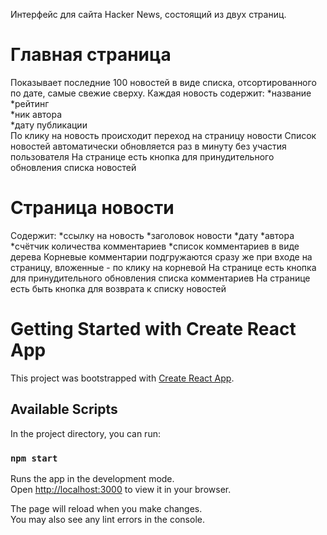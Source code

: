 Интерфейс для сайта Hacker News, состоящий из двух страниц.

# Главная страница
Показывает последние 100 новостей в виде списка, отсортированного по дате, самые свежие сверху.
Каждая новость содержит:
*название  
*рейтинг  
*ник автора  
*дату публикации  
По клику на новость происходит переход на страницу новости
Список новостей автоматически обновляется раз в минуту без участия пользователя
На странице есть кнопка для принудительного обновления списка новостей

# Страница новости
Содержит:
*ссылку на новость
*заголовок новости
*дату
*автора
*счётчик количества комментариев
*список комментариев в виде дерева
Корневые комментарии подгружаются сразу же при входе на страницу, вложенные - по клику на корневой
На странице есть кнопка для принудительного обновления списка комментариев
На странице есть быть кнопка для возврата к списку новостей


# Getting Started with Create React App

This project was bootstrapped with [Create React App](https://github.com/facebook/create-react-app).

## Available Scripts

In the project directory, you can run:

### `npm start`

Runs the app in the development mode.\
Open [http://localhost:3000](http://localhost:3000) to view it in your browser.

The page will reload when you make changes.\
You may also see any lint errors in the console.




